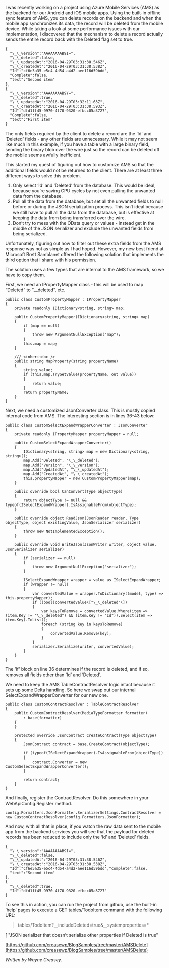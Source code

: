 

I was recently working on a project using Azure Mobile Services (AMS) as the backend for our Android and iOS mobile apps. Using the built-in offline sync feature of AMS, you can delete records on the backend and when the mobile app synchronizes its data, the record will be deleted from the mobile device. While taking a look at some performance issues with our implementation, I discovered that the mechanism to delete a record actually sends the entire record back with the Deleted flag set to true.

```
{
  "\_\_version":"AAAAAAAAB9I=",    
  "\_\_deleted":false,
  "\_\_updatedAt":"2016-04-29T03:31:38.546Z",
  "\_\_createdAt":"2016-04-29T03:31:38.538Z",
  "Id":"cf6e5a35-e5c4-4d54-a4d2-aee116d59bdd",
  "Complete":false,
  "text":"Second item"
},
{
  "\_\_version":"AAAAAAAAB9Y=",
  "\_\_deleted":true,
  "\_\_updatedAt":"2016-04-29T03:32:11.63Z",
  "\_\_createdAt":"2016-04-29T03:31:38.593Z",
  "Id":"dfd1ff45-9970-4f70-9320-efbcc05a3727",
  "Complete":false,
  "text":"First item"
}
```

The only fields required by the client to delete a record are the ‘Id’ and ‘Deleted’ fields - any other fields are unnecessary. While it may not seem like much in this example, if you have a table with a large binary field, sending the binary blob over the wire just so the record can be deleted off the mobile seems awfully inefficient.

This started my quest of figuring out how to customize AMS so that the additional fields would not be returned to the client. There are at least three different ways to solve this problem.

1. Only select ‘Id’ and ‘Deleted’ from the database. This would be ideal, because you’re saving CPU cycles by not even pulling the unwanted data from the database.
2. Pull all the data from the database, but set all the unwanted fields to null before or during the JSON serialization process. This isn’t ideal because we still have to pull all the data from the database, but is effective at keeping the data from being transferred over the wire.
3. Don’t try to mess with the OData query or values - instead get in the middle of the JSON serializer and exclude the unwanted fields from being serialized.

Unfortunately, figuring out how to filter out these extra fields from the AMS response was not as simple as I had hoped. However, my new best friend at Microsoft Brett Samblanet offered the following solution that implements the third option that I share with his permission.

The solution uses a few types that are internal to the AMS framework, so we have to copy them.

First, we need an IPropertyMapper class - this will be used to map “Deleted” to “\_\_deleted”, etc.

```
public class CustomPropertyMapper : IPropertyMapper
{
    private readonly IDictionary<string, string> map;
         
    public CustomPropertyMapper(IDictionary<string, string> map)
    {
        if (map == null)
        {
            throw new ArgumentNullException("map");
        }
        this.map = map;
    }
 
    /// <inheritdoc />
    public string MapProperty(string propertyName)
    {
        string value;
        if (this.map.TryGetValue(propertyName, out value))
        {
            return value;
        }
        return propertyName;
    }
}
```

Next, we need a customized JsonConverter class. This is mostly copied internal code from AMS. The interesting section is in lines 36-43 below:

```
public class CustomSelectExpandWrapperConverter : JsonConverter
{
    private readonly IPropertyMapper propertyMapper = null;
 
    public CustomSelectExpandWrapperConverter()
    {
        IDictionary<string, string> map = new Dictionary<string, string>();
        map.Add("Deleted", "\_\_deleted");
        map.Add("Version", "\_\_version");
        map.Add("UpdatedAt", "\_\_updatedAt");
        map.Add("CreatedAt", "\_\_createdAt");
        this.propertyMapper = new CustomPropertyMapper(map);
    }
 
    public override bool CanConvert(Type objectType)
    {
        return objectType != null && typeof(ISelectExpandWrapper).IsAssignableFrom(objectType);
    }
 
    public override object ReadJson(JsonReader reader, Type objectType, object existingValue, JsonSerializer serializer)
    {
        throw new NotImplementedException();
    }
 
    public override void WriteJson(JsonWriter writer, object value, JsonSerializer serializer)
    {
        if (serializer == null)
        {
            throw new ArgumentNullException("serializer");
        }
 
        ISelectExpandWrapper wrapper = value as ISelectExpandWrapper;
        if (wrapper != null)
        {
            var convertedValue = wrapper.ToDictionary((model, type) => this.propertyMapper);
            if ((bool)convertedValue\["\_\_deleted"\])
            {
                var keysToRemove = convertedValue.Where(item => (item.Key != "\_\_deleted") && (item.Key != "Id")).Select(item => item.Key).ToList();
                foreach (string key in keysToRemove)
                {
                    convertedValue.Remove(key);
                }
            }
            serializer.Serialize(writer, convertedValue);
        }
    }
}
```

The 'if' block on line 36 determines if the record is deleted, and if so, removes all fields other than ‘Id’ and ‘Deleted’.

We need to keep the AMS TableContractResolver logic intact because it sets up some Delta<T> handling. So here we swap out our internal SelectExpandWrapperConverter for our new one.

```
public class CustomContractResolver : TableContractResolver
{
    public CustomContractResolver(MediaTypeFormatter formatter)
        : base(formatter)
    {
    }
 
    protected override JsonContract CreateContract(Type objectType)
    {
        JsonContract contract = base.CreateContract(objectType);
 
        if (typeof(ISelectExpandWrapper).IsAssignableFrom(objectType))
        {
            contract.Converter = new CustomSelectExpandWrapperConverter();
        }
 
        return contract;
    }
}
```

And finally, register the ContractResolver. Do this somewhere in your WebApiConfig.Register method.

```
config.Formatters.JsonFormatter.SerializerSettings.ContractResolver = new CustomContractResolver(config.Formatters.JsonFormatter);
```

And now, with all that in place, if you watch the raw data sent to the mobile app from the backend services you will see that the payload for deleted records has been reduced to include only the ‘Id’ and ‘Deleted’ fields.

```
{
  "\_\_version":"AAAAAAAAB9I=",
  "\_\_deleted":false,
  "\_\_updatedAt":"2016-04-29T03:31:38.546Z",
  "\_\_createdAt":"2016-04-29T03:31:38.538Z",
  "Id":"cf6e5a35-e5c4-4d54-a4d2-aee116d59bdd","complete":false,
  "text":"Second item"
},
{
  "\_\_deleted":true,
  "Id":"dfd1ff45-9970-4f70-9320-efbcc05a3727"
}
```

To see this in action, you can run the project from github, use the built-in ‘help’ pages to execute a GET tables/TodoItem command with the following URL:

> tables/TodoItem?\_\_includeDeleted=true&\_\_systemproperties=\*

[ "JSON serializer that doesn’t serialize other properties if Deleted is true"

[https://github.com/creasewp/BlogSamples/tree/master/AMSDelete](https://github.com/creasewp/BlogSamples/tree/master/AMSDelete)

_Written by Wayne Creasey._
